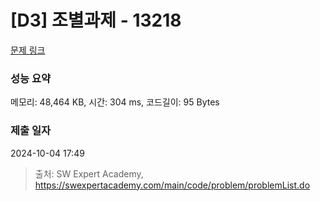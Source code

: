 # [D3] 조별과제 - 13218 

[문제 링크](https://swexpertacademy.com/main/code/problem/problemDetail.do?contestProbId=AXzjvCCq-PwDFASs) 

### 성능 요약

메모리: 48,464 KB, 시간: 304 ms, 코드길이: 95 Bytes

### 제출 일자

2024-10-04 17:49



> 출처: SW Expert Academy, https://swexpertacademy.com/main/code/problem/problemList.do